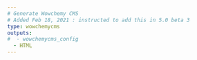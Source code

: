 ```yaml
---
# Generate Wowchemy CMS
# Added Feb 18, 2021 : instructed to add this in 5.0 beta 3
type: wowchemycms
outputs:
#  - wowchemycms_config
  - HTML
---
```

